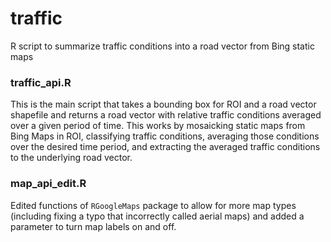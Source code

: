 # traffic
R script to summarize traffic conditions into a road vector from Bing static maps

### traffic_api.R
This is the main script that takes a bounding box for ROI and a road vector shapefile and returns a road vector with relative traffic conditions averaged over a given period of time. This works by mosaicking static maps from Bing Maps in ROI, classifying traffic conditions, averaging those conditions over the desired time period, and extracting the averaged traffic conditions to the underlying road vector.

### map_api_edit.R
Edited functions of `RGoogleMaps` package to allow for more map types (including fixing a typo that incorrectly called aerial maps) and added a parameter to turn map labels on and off. 